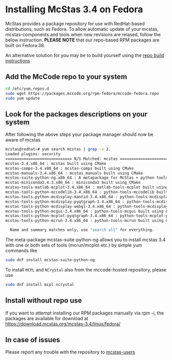 # Installing McStas 3.4 on Fedora 

McStas provides a package repository for use with RedHat-based
distributions, such as Fedora. To allow automatic update of your
mcstas, mcstas-components and tools when new revisions are relased,
follow the below instruction. **PLEASE NOTE** that our repo-based RPM
packages are built on Fedora 38.

An alternative solution for you may be to build yourself using the [repo build instructions](https://github.com/McStasMcXtrace/McCode/wiki/Building-McStas-McXtrace)


## Add the McCode repo to your system
```bash
cd /etc/yum.repos.d
sudo wget https://packages.mccode.org/rpm-fedora/mccode-fedora.repo
sudo yum update
```

## Look for the packages descriptions on your system
After following the above steps your package manager should now be aware of mcstas

```bash
mcstas@redhat~# yum search mcstas | grep -v 2.
Loaded plugins: security
============================= N/S Matched: mcstas ==============================
mcstas-3.4.x86_64 : mcstas built using CMake
mcstas-comps-3.4.x86_64 : mcstas-comps built using CMake
mcstas-manuals-3.4.x86_64 : mcstas_manuals built using CMake
mcstas-suite-python-ng.x86_64 : A metapackage for McStas + python tools built using CMake
mcstas-miniconda3.4.3.x86_64 : miniconda3 built using CMake
mcstas-tools-matlab-mcplot-3.4.x86_64 : matlab-tools-mcplot built using CMake
mcstas-tools-python-mccodelib-3.4.x86_64 : python-tools-mccodelib built using CMake
mcstas-tools-python-mcdisplay-mantid-3.4.x86_64 : python-tools-mcdisplay-mantid built using CMake
mcstas-tools-python-mcdisplay-pyqtgraph-3.4.x86_64 : python-tools-mcdisplay-pyqtgraph built using CMake
mcstas-tools-python-mcdisplay-webgl-3.4.x86_64 : python-tools-mcdisplay-webgl
mcstas-tools-python-mcgui-3.4.x86_64 : python-tools-mcgui built using CMake
mcstas-tools-python-mcplot-pyqtgraph-3.4.x86_64 : python-tools-mcplot-pyqtgraph built using CMake
mcstas-tools-python-mcrun-3.4.x86_64 : python-tools-mcrun built using CMake

  Name and summary matches only, use "search all" for everything.
```
The meta-package mcstas-suite-python-ng allows you to install mcstas 3.4 with one or both sets of tools (mcrun/mcplot etc.) by simple yum commands like

```bash
sudo dnf install mcstas-suite-python-ng
```

To install ```MCPL``` and ```NCrystal``` also from the mccode-hosted
repository, please use

```bash
sudo dnf install mcpl ncrystal
```

## Install without repo use
If you want to attempt installing our RPM packages manually via rpm -i, the packages are available for download at https://download.mcstas.org/mcstas-3.4/linux/fedora/


## In case of issues
Please report any trouble with the repository to [mcstas-users](mailto:mcstas-users@mcstas.org)

